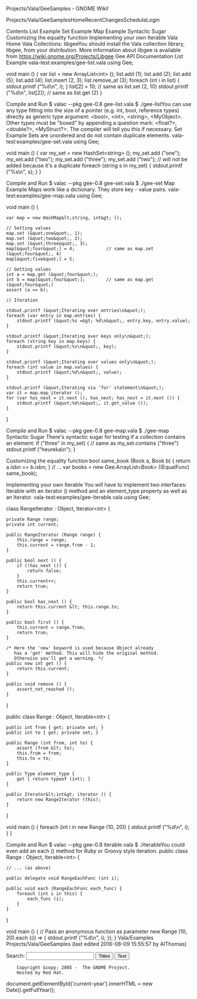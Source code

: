 







Projects/Vala/GeeSamples - GNOME Wiki!



<!--
var search_hint = "Search";
//-->




























Projects/Vala/GeeSamplesHomeRecentChangesScheduleLogin







Contents
List Example
Set Example
Map Example
Syntactic Sugar
Customizing the equality function
Implementing your own Iterable Vala Home Vala Collections: libgeeYou should install the Vala collection library, libgee, from your distribution. More information about libgee is available from https://wiki.gnome.org/Projects/Libgee Gee API Documentation 
List Example
vala-test:examples/gee-list.vala using Gee;

void main () {
    var list = new ArrayList&lt;int&gt; ();
    list.add (1);
    list.add (2);
    list.add (5);
    list.add (4);
    list.insert (2, 3);
    list.remove_at (3);
    foreach (int i in list) {
        stdout.printf (&quot;%d\n&quot;, i);
    }
    list[2] = 10;                       // same as list.set (2, 10)
    stdout.printf (&quot;%d\n&quot;, list[2]);    // same as list.get (2)
}

Compile and Run
$ valac --pkg gee-0.8 gee-list.vala
$ ./gee-listYou can use any type fitting into the size of a pointer (e.g. int, bool, reference types) directly as generic type argument: &lt;bool&gt;, &lt;int&gt;, &lt;string&gt;, &lt;MyObject&gt;. Other types must be &quot;boxed&quot; by appending a question mark: &lt;float?&gt;, &lt;double?&gt;, &lt;MyStruct?&gt;.  The compiler will tell you this if necessary. 
Set Example
Sets are unordered and do not contain duplicate elements. vala-test:examples/gee-set.vala using Gee;

void main () {
    var my_set = new HashSet&lt;string&gt; ();
    my_set.add (&quot;one&quot;);
    my_set.add (&quot;two&quot;);
    my_set.add (&quot;three&quot;);
    my_set.add (&quot;two&quot;);         // will not be added because it's a duplicate
    foreach (string s in my_set) {
        stdout.printf (&quot;%s\n&quot;, s);
    }
}

Compile and Run
$ valac --pkg gee-0.8 gee-set.vala
$ ./gee-set
Map Example
Maps work like a dictionary. They store key - value pairs. vala-test:examples/gee-map.vala using Gee;

void main () {

    var map = new HashMap&lt;string, int&gt; ();

    // Setting values
    map.set (&quot;one&quot;, 1);
    map.set (&quot;two&quot;, 2);
    map.set (&quot;three&quot;, 3);
    map[&quot;four&quot;] = 4;            // same as map.set (&quot;four&quot;, 4)
    map[&quot;five&quot;] = 5;

    // Getting values
    int a = map.get (&quot;four&quot;);
    int b = map[&quot;four&quot;];        // same as map.get (&quot;four&quot;)
    assert (a == b);

    // Iteration

    stdout.printf (&quot;Iterating over entries\n&quot;);
    foreach (var entry in map.entries) {
        stdout.printf (&quot;%s =&gt; %d\n&quot;, entry.key, entry.value);
    }

    stdout.printf (&quot;Iterating over keys only\n&quot;);
    foreach (string key in map.keys) {
        stdout.printf (&quot;%s\n&quot;, key);
    }

    stdout.printf (&quot;Iterating over values only\n&quot;);
    foreach (int value in map.values) {
        stdout.printf (&quot;%d\n&quot;, value);
    }

    stdout.printf (&quot;Iterating via 'for' statement\n&quot;);
    var it = map.map_iterator ();
    for (var has_next = it.next (); has_next; has_next = it.next ()) {
        stdout.printf (&quot;%d\n&quot;, it.get_value ());
    }
}

Compile and Run
$ valac --pkg gee-0.8 gee-map.vala
$ ./gee-map
Syntactic Sugar
There's syntactic sugar for testing if a collection contains an element: if (&quot;three&quot; in my_set) {    // same as my_set.contains (&quot;three&quot;)
    stdout.printf (&quot;heureka\n&quot;);
}

Customizing the equality function
bool same_book (Book a, Book b) {
    return a.isbn == b.isbn;
}
// ...
var books = new Gee.ArrayList&lt;Book&gt; ((EqualFunc) same_book);

Implementing your own Iterable
You will have to implement two interfaces: Iterable with an iterator () method and an element_type property as well as an Iterator. vala-test:examples/gee-iterable.vala using Gee;

class RangeIterator : Object, Iterator&lt;int&gt; {

    private Range range;
    private int current;

    public RangeIterator (Range range) {
        this.range = range;
        this.current = range.from - 1;
    }

    public bool next () {
        if (!has_next ()) {
            return false;
        }
        this.current++;
        return true;
    }

    public bool has_next () {
        return this.current &lt; this.range.to;
    }

    public bool first () {
        this.current = range.from;
        return true;
    }

    /* Here the 'new' keyword is used because Object already
       has a 'get' method. This will hide the original method.
       Otherwise you'll get a warning. */
    public new int get () {
        return this.current;
    }

    public void remove () {
        assert_not_reached ();
    }
}

public class Range : Object, Iterable&lt;int&gt; {

    public int from { get; private set; }
    public int to { get; private set; }

    public Range (int from, int to) {
        assert (from &lt; to);
        this.from = from;
        this.to = to;
    }

    public Type element_type {
        get { return typeof (int); }
    }

    public Iterator&lt;int&gt; iterator () {
        return new RangeIterator (this);
    }
}

void main () {
    foreach (int i in new Range (10, 20)) {
        stdout.printf (&quot;%d\n&quot;, i);
    }
}

Compile and Run
$ valac --pkg gee-0.8 iterable.vala
$ ./iterableYou could even add an each () method for Ruby or Groovy style iteration. public class Range : Object, Iterable&lt;int&gt; {

    // ... (as above)

    public delegate void RangeEachFunc (int i);

    public void each (RangeEachFunc each_func) {
        foreach (int i in this) {
            each_func (i);
        }
    }
}

void main () {
    // Pass an anonymous function as parameter
    new Range (10, 20).each ((i) =&gt; {
        stdout.printf (&quot;%d\n&quot;, i);
    });
}
 Vala/Examples Projects/Vala/GeeSamples  (last edited 2016-08-09 15:55:57 by AlThomas)











Search:
<input id="searchinput" type="text" name="value" value="" size="20"
    onfocus="searchFocus(this)" onblur="searchBlur(this)"
    onkeyup="searchChange(this)" onchange="searchChange(this)" alt="Search">
<input id="titlesearch" name="titlesearch" type="submit"
    value="Titles" alt="Search Titles">
<input id="fullsearch" name="fullsearch" type="submit"
    value="Text" alt="Search Full Text">



<!--// Initialize search form
var f = document.getElementById('searchform');
f.getElementsByTagName('label')[0].style.display = 'none';
var e = document.getElementById('searchinput');
searchChange(e);
searchBlur(e);
//-->



        Copyright &copy; 2005 -  The GNOME Project.
        Hosted by Red Hat.

  document.getElementById('current-year').innerHTML = new Date().getFullYear();



